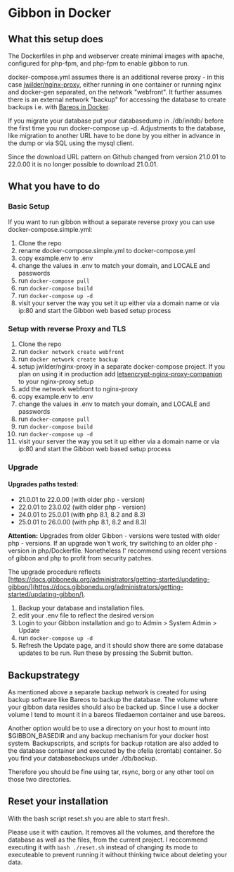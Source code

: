 # Gibbon in Docker 
## What this setup does
The Dockerfiles in php and webserver create minimal images with apache, configured for php-fpm, and php-fpm to enable gibbon to run.

docker-compose.yml assumes there is an additional reverse proxy - in this case [jwilder/nginx-proxy](https://hub.docker.com/r/jwilder/nginx-proxy), either running in one container or running nginx and docker-gen separated, on the network "webfront".
It further assumes there is an external network "backup" for accessing the database to create backups i.e. with [Bareos in Docker](https://github.com/barcus/bareos).

If you migrate your database put your databasedump in ./db/initdb/ before the first time you run docker-compose up -d. Adjustments to the database, like migration to another URL have to be done by you either in advance in the dump or via SQL using the mysql client.

Since the download URL pattern on Github changed from version 21.0.01 to 22.0.00 it is no longer possible to download 21.0.01.


## What you have to do
### Basic Setup
If you want to run gibbon without a separate reverse proxy you can use
docker-compose.simple.yml:

1. Clone the repo
2. rename docker-compose.simple.yml to docker-compose.yml
3. copy example.env to .env
4. change the values in .env to match your domain, and LOCALE and passwords
6. run `docker-compose pull`
7. run `docker-compose build`
8. run `docker-compose up -d`
9. visit your server the way you set it up either via a domain name or via ip:80 and start the Gibbon web based setup process


### Setup with reverse Proxy and TLS
1. Clone the repo
2. run `docker network create webfront`
3. run `docker network create backup`
4. setup jwilder/nginx-proxy in a separate docker-compose project. If you plan on using it in production add [letsencrypt-nginx-proxy-companion](https://github.com/JrCs/docker-letsencrypt-nginx-proxy-companion) to your nginx-proxy setup
5. add the network webfront to nginx-proxy
6. copy example.env to .env
7. change the values in .env to match your domain, and LOCALE and passwords
9. run `docker-compose pull`
10. run `docker-compose build`
11. run `docker-compose up -d`
12. visit your server the way you set it up either via a domain name or via ip:80 and start the Gibbon web based setup process

### Upgrade

#### Upgrades paths tested:
- 21.0.01 to 22.0.00 (with older php - version)
- 22.0.01 to 23.0.02 (with older php - version)
- 24.0.01 to 25.0.01 (with php 8.1, 8.2 and 8.3)
- 25.0.01 to 26.0.00 (with php 8.1, 8.2 and 8.3)

**Attention:** Upgrades from older Gibbon - versions were tested with older php - versions. If an upgrade won't work, try switching to an older php - version in php/Dockerfile. Nonetheless I' recommend using recent versions of gibbon and php to profit from security patches.

The upgrade procedure reflects [https://docs.gibbonedu.org/administrators/getting-started/updating-gibbon/](https://docs.gibbonedu.org/administrators/getting-started/updating-gibbon/).

1. Backup your database and installation files.
2. edit your .env file to reflect the desired version
3. Login to your Gibbon installation and go to Admin > System Admin > Update
4. run `docker-compose up -d`
5. Refresh the Update page, and it should show there are some database updates to be run. Run these by pressing the Submit button.


## Backupstrategy
As mentioned above a separate backup network is created for using backup software like Bareos to backup the database.
The volume where your gibbon data resides should also be backed up. Since I use a docker volume I tend to mount it in a bareos filedaemon container and use bareos.

Another option would be to use a directory on your host to mount into $GIBBON\_BASEDIR and any backup mechanism for your docker host system.
Backupscripts, and scripts for backup rotation are also added to the database container and executed by the ofelia (crontab) container. So you find your databasebackups under ./db/backup.

Therefore you should be fine using tar, rsync, borg or any other tool on those two directories.

## Reset your installation
With the bash script reset.sh you are able to start fresh.

Please use it with caution. It removes all the volumes, and therefore the database as well as the files, from the current project. I reccommend executing it with `bash ./reset.sh` instead of changing its mode to executeable to prevent running it without thinking twice about deleting your data.
